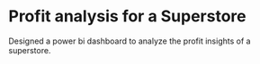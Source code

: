 # Profit analysis for a Superstore
Designed a power bi dashboard to analyze the profit insights of a superstore.
